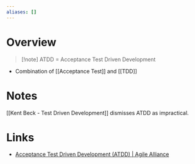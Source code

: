 ```yaml
---
aliases: []
---
```

# Overview

> [!note] ATDD = Acceptance Test Driven Development

- Combination of [[Acceptance Test]] and [[TDD]]

# Notes

[[Kent  Beck - Test Driven Development]] dismisses ATDD as impractical.

# Links

- [Acceptance Test Driven Development (ATDD) | Agile Alliance](https://www.agilealliance.org/glossary/atdd/)
